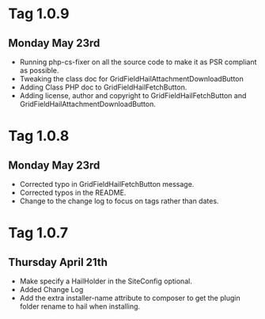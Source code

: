 # Tag 1.0.9

## Monday May 23rd
* Running php-cs-fixer on all the source code to make it as PSR compliant as possible.
* Tweaking the class doc for GridFieldHailAttachmentDownloadButton
* Adding Class PHP doc to GridFieldHailFetchButton.
* Adding license, author and copyright to GridFieldHailFetchButton and GridFieldHailAttachmentDownloadButton.

# Tag 1.0.8

## Monday May 23rd
* Corrected typo in GridFieldHailFetchButton message.
* Corrected typos in the README.
* Change to the change log to focus on tags rather than dates.

# Tag 1.0.7

## Thursday April 21th
* Make specify a HailHolder in the SiteConfig optional.
* Added Change Log
* Add the extra installer-name attribute to composer to get the plugin folder rename to hail when installing.
